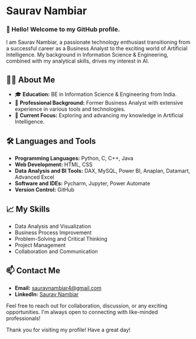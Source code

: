 # Saurav Nambiar

### 👋 Hello! Welcome to my GitHub profile.

I am Saurav Nambiar, a passionate technology enthusiast transitioning from a successful career as a Business Analyst to the exciting world of Artificial Intelligence. My background in Information Science & Engineering, combined with my analytical skills, drives my interest in AI.

## 👨‍💻 About Me

- 🎓 **Education:** BE in Information Science & Engineering from India.
- 💼 **Professional Background:** Former Business Analyst with extensive experience in various tools and technologies.
- 🤖 **Current Focus:** Exploring and advancing my knowledge in Artificial Intelligence.

## 🛠️ Languages and Tools

- **Programming Languages:** Python, C, C++, Java
- **Web Development:** HTML, CSS
- **Data Analysis and BI Tools:** DAX, MySQL, Power BI, Anaplan, Datamart, Advanced Excel
- **Software and IDEs:** Pycharm, Jupyter, Power Automate
- **Version Control:** GitHub

## 📈 My Skills

- Data Analysis and Visualization
- Business Process Improvement
- Problem-Solving and Critical Thinking
- Project Management
- Collaboration and Communication

## 📫 Contact Me

- **Email:** sauravnambiar4@gmail.com
- **LinkedIn:** [Saurav Nambiar](https://www.linkedin.com/in/saurav-nambiar/)

Feel free to reach out for collaboration, discussion, or any exciting opportunities. I'm always open to connecting with like-minded professionals!

Thank you for visiting my profile! Have a great day!
